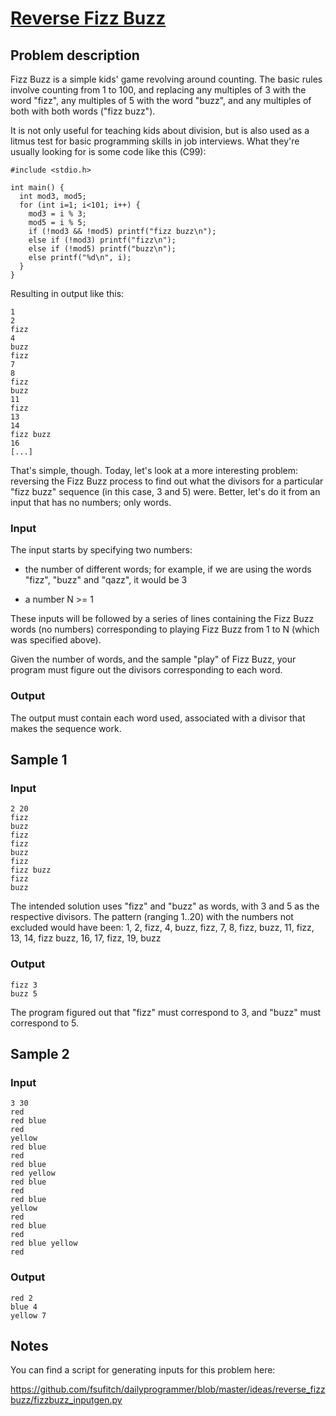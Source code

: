 # [Reverse Fizz Buzz](https://www.reddit.com/r/dailyprogrammer_ideas/comments/36rg35/intermediate_reverse_fizz_buzz/)

## Problem description

Fizz Buzz is a simple kids' game revolving around counting. The basic rules involve counting from 1 to 100, and replacing any multiples of 3 with the word "fizz", any multiples of 5 with the word "buzz", and any multiples of both with both words ("fizz buzz").

It is not only useful for teaching kids about division, but is also used as a litmus test for basic programming skills in job interviews. What they're usually looking for is some code like this (C99):

```
#include <stdio.h>

int main() {
  int mod3, mod5;
  for (int i=1; i<101; i++) {
    mod3 = i % 3;
    mod5 = i % 5;
    if (!mod3 && !mod5) printf("fizz buzz\n");
    else if (!mod3) printf("fizz\n");
    else if (!mod5) printf("buzz\n");
    else printf("%d\n", i);
  }
}
```

Resulting in output like this:

```
1
2
fizz
4
buzz
fizz
7
8
fizz
buzz
11
fizz
13
14
fizz buzz
16
[...]
```

That's simple, though. Today, let's look at a more interesting problem: reversing the Fizz Buzz process to find out what the divisors for a particular "fizz buzz" sequence (in this case, 3 and 5) were. Better, let's do it from an input that has no numbers; only words.

### Input

The input starts by specifying two numbers:

* the number of different words; for example, if we are using the words "fizz", "buzz" and "qazz", it would be 3

* a number N >= 1

These inputs will be followed by a series of lines containing the Fizz Buzz words (no numbers) corresponding to playing Fizz Buzz from 1 to N (which was specified above).

Given the number of words, and the sample "play" of Fizz Buzz, your program must figure out the divisors corresponding to each word.

### Output

The output must contain each word used, associated with a divisor that makes the sequence work.

## Sample 1

### Input

```
2 20
fizz
buzz
fizz
fizz
buzz
fizz
fizz buzz
fizz
buzz
```

The intended solution uses "fizz" and "buzz" as words, with 3 and 5 as the respective divisors. The pattern (ranging 1..20) with the numbers not excluded would have been: 1, 2, fizz, 4, buzz, fizz, 7, 8, fizz, buzz, 11, fizz, 13, 14, fizz buzz, 16, 17, fizz, 19, buzz

### Output

```
fizz 3
buzz 5
```

The program figured out that "fizz" must correspond to 3, and "buzz" must correspond to 5.

## Sample 2

### Input

```
3 30
red
red blue
red
yellow
red blue
red
red blue
red yellow
red blue
red
red blue
yellow
red
red blue
red
red blue yellow
red
```

### Output

```
red 2
blue 4
yellow 7
```

## Notes

You can find a script for generating inputs for this problem here:

https://github.com/fsufitch/dailyprogrammer/blob/master/ideas/reverse_fizzbuzz/fizzbuzz_inputgen.py

